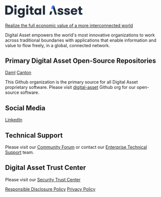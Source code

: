 <picture>
 <source media="(prefers-color-scheme: dark)" srcset="https://github.com/digital-asset/.github/raw/main/images/digital-asset-logo-dark.png">
 <img alt="Digital Asset" src="https://github.com/digital-asset/.github/raw/main/images/digital-asset-logo-light.png" width="50%">
</picture>

[Realize the full economic value of a more interconnected world](https://digitalasset.com)

Digital Asset empowers the world's most innovative organizations to work across traditional boundaries with applications that enable information and value to flow freely, in a global, connected network.

## Primary Digital Asset Open-Source Repositories

[Daml](https://github.com/digital-asset/daml)
[Canton](https://github.com/digital-asset/canton)

This Github organization is the primary source for all Digital Asset proprietary software. Please visit [digital-asset](https://github.com/digital-asset) Github org for our open-source software.

## Social Media
[LinkedIn](https://www.linkedin.com/company/digitalassetcom/)

## Technical Support

Please visit our [Community Forum](https://discuss.daml.com) or contact our [Enterprise Technical Support](https://www.digitalasset.com/contact-support) team.

## Digital Asset Trust Center

Please visit our [Security Trust Center](https://digitalasset.com/trust-center)

[Responsible Disclosure Policy](https://digitalasset.com/responsible-disclosure)
[Privacy Policy](https://www.digitalasset.com/privacy)
